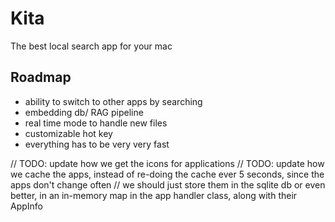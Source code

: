 # Kita

The best local search app for your mac

## Roadmap

- ability to switch to other apps by searching
- embedding db/ RAG pipeline
- real time mode to handle new files
- customizable hot key
- everything has to be very very fast

// TODO: update how we get the icons for applications
// TODO: update how we cache the apps, instead of re-doing the cache ever 5 seconds, since the apps don't change often
// we should just store them in the sqlite db or even better, in an in-memory map in the app handler class, along with their AppInfo
